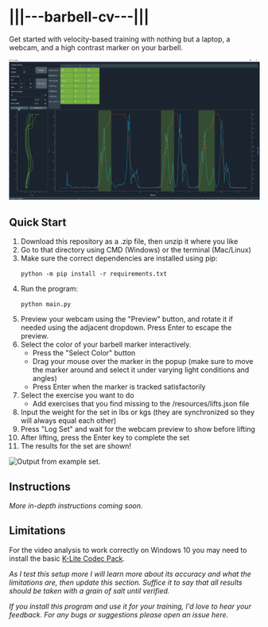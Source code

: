 # |||---barbell-cv---|||

Get started with velocity-based training with nothing but a laptop, a webcam,
and a high contrast marker on your barbell.

![Power snatch logged in barbellcv.](docs/power_snatch_example.png)

## Quick Start

1. Download this repository as a .zip file, then unzip it where you like
2. Go to that directory using CMD (Windows) or the terminal (Mac/Linux)
3. Make sure the correct dependencies are installed using pip:
    ```
    python -m pip install -r requirements.txt
   ```
4. Run the program:
    ```
    python main.py
    ```
5. Preview your webcam using the "Preview" button, and rotate it if needed using the adjacent dropdown.
Press Enter to escape the preview.
6. Select the color of your barbell marker interactively.
    - Press the "Select Color" button
    - Drag your mouse over the marker in the popup (make sure to move the marker around and select it
    under varying light conditions and angles)
    - Press Enter when the marker is tracked satisfactorily
7. Select the exercise you want to do
    - Add exercises that you find missing to the /resources/lifts.json file
8. Input the weight for the set in lbs or kgs (they are synchronized so they will always equal each other)
9. Press "Log Set" and wait for the webcam preview to show before lifting
10. After lifting, press the Enter key to complete the set
11. The results for the set are shown!

![Output from example set.](docs/test_reps_annotated.png)

## Instructions
*More in-depth instructions coming soon.*

## Limitations
For the video analysis to work correctly on Windows 10 you may need to install the basic
[K-Lite Codec Pack](https://codecguide.com/download_kl.htm).

*As I test this setup more I will learn more about its accuracy and what the limitations are, then update
this section. Suffice it to say that all results should be taken with a grain of salt until verified.*

*If you install this program and use it for your training, I'd love to hear your feedback. For any
bugs or suggestions please open an issue here.*
